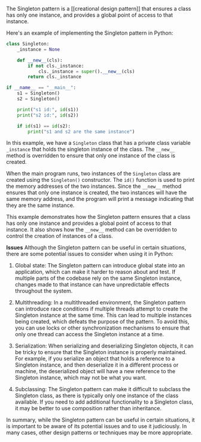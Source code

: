 The Singleton pattern is a [[creational design pattern]] that ensures a class has only one instance, and provides a global point of access to that instance.

Here's an example of implementing the Singleton pattern in Python:

```python
class Singleton:
    _instance = None

    def __new__(cls):
        if not cls._instance:
            cls._instance = super().__new__(cls)
        return cls._instance

if __name__ == "__main__":
    s1 = Singleton()
    s2 = Singleton()

    print("s1 id:", id(s1))
    print("s2 id:", id(s2))

    if id(s1) == id(s2):
        print("s1 and s2 are the same instance")
```

In this example, we have a `Singleton` class that has a private class variable `_instance` that holds the singleton instance of the class. The `__new__` method is overridden to ensure that only one instance of the class is created.

When the main program runs, two instances of the `Singleton` class are created using the `Singleton()` constructor. The `id()` function is used to print the memory addresses of the two instances. Since the `__new__` method ensures that only one instance is created, the two instances will have the same memory address, and the program will print a message indicating that they are the same instance.

This example demonstrates how the Singleton pattern ensures that a class has only one instance and provides a global point of access to that instance. It also shows how the `__new__` method can be overridden to control the creation of instances of a class.

**Issues**
Although the Singleton pattern can be useful in certain situations, there are some potential issues to consider when using it in Python:

1.  Global state: The Singleton pattern can introduce global state into an application, which can make it harder to reason about and test. If multiple parts of the codebase rely on the same Singleton instance, changes made to that instance can have unpredictable effects throughout the system.

2.  Multithreading: In a multithreaded environment, the Singleton pattern can introduce race conditions if multiple threads attempt to create the Singleton instance at the same time. This can lead to multiple instances being created, which defeats the purpose of the pattern. To avoid this, you can use locks or other synchronization mechanisms to ensure that only one thread can access the Singleton instance at a time.

3.  Serialization: When serializing and deserializing Singleton objects, it can be tricky to ensure that the Singleton instance is properly maintained. For example, if you serialize an object that holds a reference to a Singleton instance, and then deserialize it in a different process or machine, the deserialized object will have a new reference to the Singleton instance, which may not be what you want.

4.  Subclassing: The Singleton pattern can make it difficult to subclass the Singleton class, as there is typically only one instance of the class available. If you need to add additional functionality to a Singleton class, it may be better to use composition rather than inheritance.

In summary, while the Singleton pattern can be useful in certain situations, it is important to be aware of its potential issues and to use it judiciously. In many cases, other design patterns or techniques may be more appropriate.